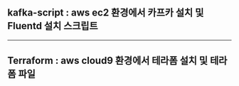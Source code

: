 ## kafka-script : aws ec2 환경에서 카프카 설치 및 Fluentd 설치 스크립트
--------------------------------------------
## Terraform : aws cloud9 환경에서 테라폼 설치 및 테라폼 파일 